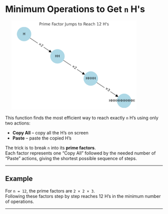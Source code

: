 # Minimum Operations to Get `n` H's

<img src="../imgs/min_operations.png" alt="Prime Factor Jumps" style="margin-left:20px; margin-right:20px;" width="400">


This function finds the most efficient way to reach exactly `n` H’s using only two actions:

- **Copy All** – copy all the H’s on screen  
- **Paste** – paste the copied H’s

The trick is to break `n` into its **prime factors**.  
Each factor represents one “Copy All” followed by the needed number of “Paste” actions, giving the shortest possible sequence of steps.

---

## Example

For `n = 12`, the prime factors are `2 × 2 × 3`.  
Following these factors step by step reaches 12 H’s in the minimum number of operations.

---
